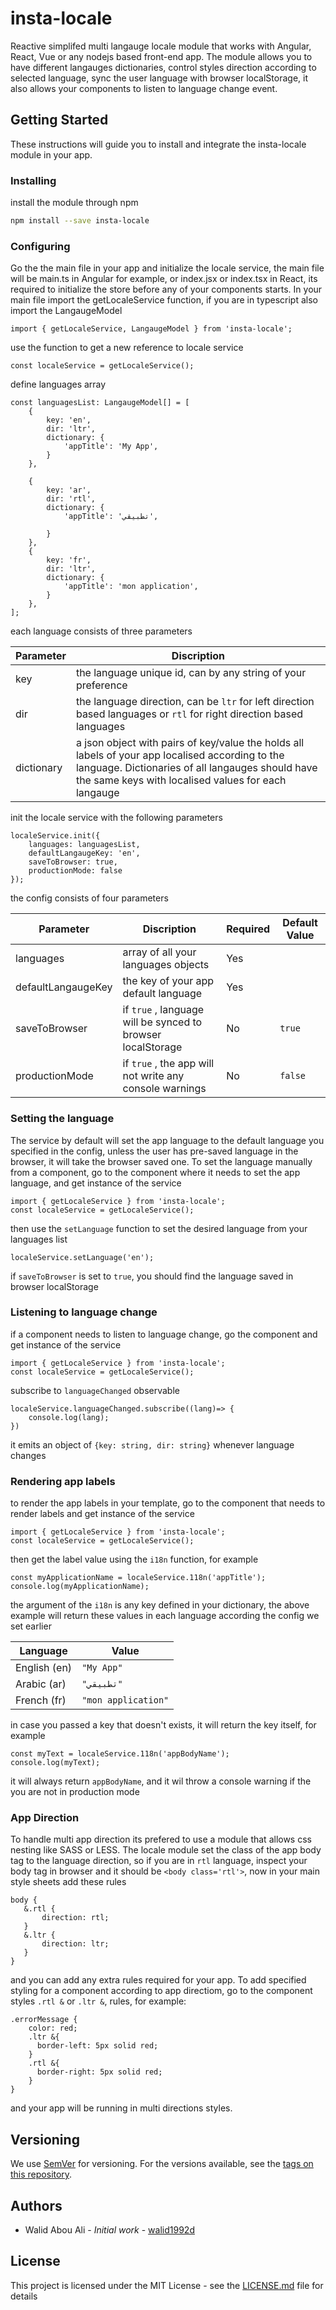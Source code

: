 # insta-locale

Reactive simplifed multi langauge locale module that works with Angular, React, Vue or any nodejs based front-end app. The module allows you to have different langauges dictionaries, control styles direction according to selected language, sync the user language with browser localStorage, it also allows your components to listen to language change event.

## Getting Started
These instructions will guide you to install and integrate the insta-locale module in your app.
### Installing
install the module through npm

```sh
npm install --save insta-locale
```

### Configuring

Go the the main file in your app and initialize the locale service, the main file will be main.ts in Angular for example, or index.jsx or index.tsx in React, its required to initialize the store before any of your components starts. In your main file import the getLocaleService function, if you are in typescript also import the LangaugeModel

```
import { getLocaleService, LangaugeModel } from 'insta-locale';
```
use the function to get a new reference to locale service

```
const localeService = getLocaleService();
```
define languages array

```
const languagesList: LangaugeModel[] = [
    {
        key: 'en',
        dir: 'ltr',
        dictionary: {
            'appTitle': 'My App',
        }
    },
    
    {
        key: 'ar',
        dir: 'rtl',
        dictionary: {
            'appTitle': 'تطبيقي',

        }
    },
    {
        key: 'fr',
        dir: 'ltr',
        dictionary: {
            'appTitle': 'mon application',
        }
    },
];
```
each language consists of three parameters

| Parameter | Discription |
| ------ | ------ |
| key | the language unique id, can by any string of your preference |
| dir | the language direction, can be `ltr` for left direction based languages or `rtl` for right direction based languages |
| dictionary | a json object with pairs of key/value the holds all labels of your app localised according to the language. Dictionaries of all langauges should have the same keys with localised values for each langauge |


init the locale service with the following parameters

```
localeService.init({
    languages: languagesList,
    defaultLangaugeKey: 'en',
    saveToBrowser: true,
    productionMode: false
});
```

the config consists of four parameters

| Parameter | Discription | Required | Default Value |
| ------ | ------ | ------ | ------ |
| languages | array of all your languages objects | Yes | 
| defaultLangaugeKey | the key of your app default language | Yes |
| saveToBrowser | if `true` , language will be synced to browser localStorage | No | `true`
| productionMode | if `true` , the app will not write any console warnings | No | `false`

### Setting the language
The service by default will set the app language to the default language you specified in the config, unless the user has pre-saved language in the browser, it will take the browser saved one. To set the language manually from a component, go to the component where it needs to set the app language, and get instance of the service

```
import { getLocaleService } from 'insta-locale';
const localeService = getLocaleService();
```

 then use the `setLanguage` function to set the desired language from your languages list

 ```
 localeService.setLanguage('en');
 ```

 if `saveToBrowser` is set to `true`, you should find the language saved in browser localStorage
 
### Listening to language change
 if a component needs to listen to language change, go the component and get instance of the service
 
```
import { getLocaleService } from 'insta-locale';
const localeService = getLocaleService();
```

subscribe to `languageChanged` observable

```
localeService.languageChanged.subscribe((lang)=> {
    console.log(lang);
})
```
it  emits an object of `{key: string, dir: string}` whenever language changes
 
 ### Rendering app labels
 to render the app labels in your template, go to the component that needs to render labels and get instance of the service 
  ```
import { getLocaleService } from 'insta-locale';
const localeService = getLocaleService();
```
then get the label value using the `i18n` function, for example

```
const myApplicationName = localeService.118n('appTitle');
console.log(myApplicationName);
```

the argument of the `i18n` is any key defined in your dictionary, the above example will return these values in each language according the config we set earlier

|Language | Value |
| ------ | ------ |
| English (en) | `"My App"` |
| Arabic (ar) | `"تطبيقي"` |
| French (fr) | `"mon application"` |

in case you passed a key that doesn't exists, it will return the key itself, for example

```
const myText = localeService.118n('appBodyName');
console.log(myText);
```
it will always return `appBodyName`, and it wil throw a console warning if the you are not in production mode

 ### App Direction
 To handle multi app direction its prefered to use a module that allows css nesting like SASS or LESS. The locale module set the class of the app body tag to the language direction, so if you are in `rtl` language, inspect your body tag in browser and it should be `<body class='rtl'>`, now in your main style sheets add these rules

 ```
 body {
    &.rtl {
        direction: rtl; 
    }
    &.ltr {
        direction: ltr;
    }
 }
 ```
 and you can add any extra rules required for your app.
 To add specified styling for a component according to app directiom, go to the component styles `.rtl &` or `.ltr &`, rules, for example:
 
 ```
 .errorMessage {
     color: red;
     .ltr &{
       border-left: 5px solid red;
     }
     .rtl &{
       border-right: 5px solid red;
     }
 }
 ```

 and your app will be running in multi directions styles.

## Versioning

We use [SemVer](http://semver.org/) for versioning. For the versions available, see the [tags on this repository](https://github.com/walid1992d/insta-state/tags). 

## Authors

* Walid Abou Ali - *Initial work* - [walid1992d](https://github.com/walid1992d)



## License

This project is licensed under the MIT License - see the [LICENSE.md](LICENSE.md) file for details

